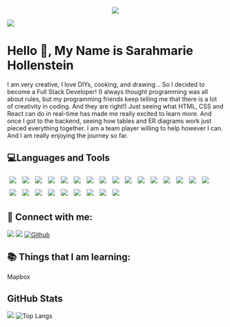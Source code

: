 <p align="center"><img src="https://thumbs.gfycat.com/BaggyUnfinishedFlycatcher-size_restricted.gif"/></p>





![](https://img.shields.io/github/followers/sarahmarie1976?style=social) 

# Hello 👋, My Name is Sarahmarie Hollenstein

 I am very creative, I love DIYs, cooking, and drawing... So I decided to become a Full Stack Developer! (I always thought programming was all about rules, but my programming friends keep telling me that there is a lot of creativity in coding. And they are right!) Just seeing what HTML, CSS and React can do in real-time has made me really excited to learn more. And once I got to the backend, seeing how tables and ER diagrams work just pieced everything together. I am a team player willing to help however I can. And I am really enjoying the journey so far.

## 💻Languages and Tools    

<img src="https://img.shields.io/badge/BackEnd-Express.js-informational?style=flat&logo=express.js&logotheme=midnight-purple" style="margin:5px" /> <img src="https://img.shields.io/badge/BackEnd-Node.js-informational?style=flat&logo=node.js&logotheme=midnight-purple" style="margin:5px" /> <img src="https://img.shields.io/badge/Tool-Postman-informational?style=flat&logo=postman&logotheme=midnight-purple" style="margin:5px" /> <img src="https://img.shields.io/badge/BackEnd-JWT-informational?style=flat&logo=jwt&logotheme=midnight-purple" style="margin:5px" /> <img src="https://img.shields.io/badge/BackEnd-Knex.js-informational?style=flat&logo=knex.js&logotheme=midnight-purple" style="margin:5px" /> <img src="https://img.shields.io/badge/FrontEnd-HTML-informational?style=flat&logo=html&logotheme=midnight-purple" style="margin:5px" /> <img src="https://img.shields.io/badge/FrontEnd-CSS-informational?style=flat&logo=css&logotheme=midnight-purple" style="margin:5px" /> <img src="https://img.shields.io/badge/FrontEnd-LESS.CSS-informational?style=flat&logo=less.css&logotheme=midnight-purple" style="margin:5px" /> <img src="https://img.shields.io/badge/FrontEnd-React-informational?style=flat&logo=react&logotheme=midnight-purple" style="margin:5px" /> <img src="https://img.shields.io/badge/FrontEnd-ReactStrap-informational?style=flat&logo=reactstrap&logotheme=midnight-purple" style="margin:5px" /> <img src="https://img.shields.io/badge/Testing-ReactValidation-informational?style=flat&logo=reactvalidation&logotheme=midnight-purple" style="margin:5px" /> <img src="https://img.shields.io/badge/Testing-YUP-informational?style=flat&logo=yup&logotheme=midnight-purple" style="margin:5px" />  <img src="https://img.shields.io/badge/Testing-Jest-informational?style=flat&logo=jest&logotheme=midnight-purple" style="margin:5px" /> <img src="https://img.shields.io/badge/Testing-Cypress-informational?style=flat&logo=cypress&logotheme=midnight-purple" style="margin:5px" /> <img src="https://img.shields.io/badge/FrontEnd-JavaScript-informational?style=flat&logo=javascript&logotheme=midnight-purple" style="margin:5px" /> <img src="https://img.shields.io/badge/FrontEnd-Redux-informational?style=flat&logo=redux&logotheme=midnight-purple" style="margin:5px" /> <img src="https://img.shields.io/badge/Tool-AntDesign-informational?style=flat&logo=antdesign&logotheme=midnight-purple" style="margin:5px" /> <img src="https://img.shields.io/badge/Tool-Whimsical-informational?style=flat&logo=whimsical&logotheme=midnight-purple" style="margin:5px" /> <img src="https://img.shields.io/badge/Tool-DBDesign-informational?style=flat&logo=dbdesign&logotheme=midnight-purple" style="margin:5px" /> <img src="https://img.shields.io/badge/Code-PHP-informational?style=flat&logo=php&logotheme=midnight-purple" style="margin:5px" /> <img src="https://img.shields.io/badge/Code-Python-informational?style=flat&logo=python&logotheme=midnight-purple" style="margin:5px" /> <img src="https://img.shields.io/badge/Tool-SQLite-informational?style=flat&logo=sqlite&logotheme=midnight-purple" style="margin:5px" /> <img src="https://img.shields.io/badge/Tool-PostgreSQL-informational?style=flat&logo=postgresql&logotheme=midnight-purple" style="margin:5px" /> <img src="https://img.shields.io/badge/Tool-NPM-informational?style=flat&logo=npm&logotheme=midnight-purple" style="margin:5px" /> <img src="https://img.shields.io/badge/Tool-Yarn-informational?style=flat&logo=yarn&logotheme=midnight-purple" style="margin:5px" /> 





## 🤝 Connect with me: 
 
[![](https://img.shields.io/static/v1?label&message=Linkedin&color=blue&logo=linkedin)](https://www.linkedin.com/in/sarahmarie-hollenstein-258374115/)
[![](https://img.shields.io/static/v1?label&message=Email&color=gray&logo=gmail)](mailto:sholle7@gmail.com)
[![Github](https://img.shields.io/badge/-Github-000?style=flat&logo=Github&logoColor=white)](https://github.com/sarahmarie1976)
 
## 📚 Things that I am learning: 
 Mapbox
 
 ## GitHub Stats
![](https://github-readme-stats.jha-vineet69.vercel.app/api?username=sarahmarie1976&hide=stars&show_icons=true&hide_border=true&theme=midnight-purple) ![Top Langs](https://github-readme-stats.vercel.app/api/top-langs/?username=sarahmarie1976&hide=smalltalk&theme=midnight-purple&layout=compact&hide_border=true)

